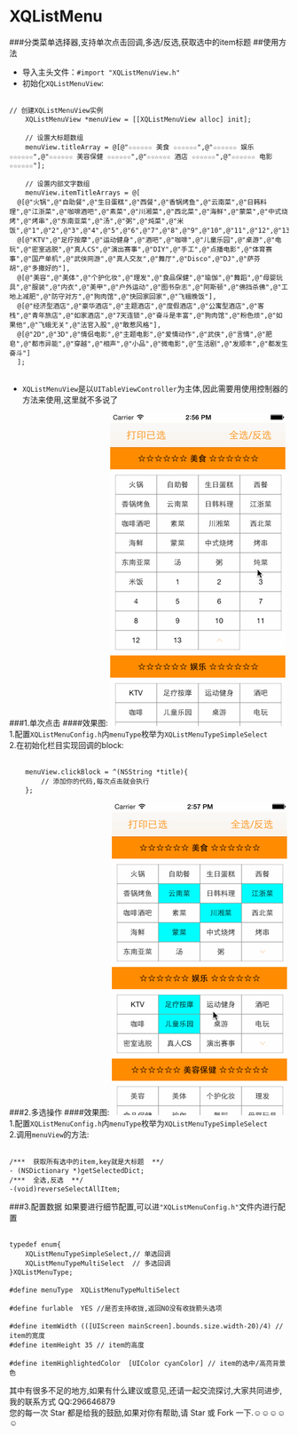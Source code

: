 # XQListMenu
###分类菜单选择器,支持单次点击回调,多选/反选,获取选中的item标题
##使用方法
* 导入主头文件：`#import "XQListMenuView.h"`<br>
* 初始化`XQListMenuView`:
```objc

// 创建XQListMenuView实例
    XQListMenuView *menuView = [[XQListMenuView alloc] init];
    
    // 设置大标题数组
    menuView.titleArray = @[@"☆☆☆☆☆☆ 美食 ☆☆☆☆☆☆",@"☆☆☆☆☆☆ 娱乐 ☆☆☆☆☆☆",@"☆☆☆☆☆☆ 美容保健 ☆☆☆☆☆☆",@"☆☆☆☆☆☆ 酒店 ☆☆☆☆☆☆",@"☆☆☆☆☆☆ 电影 ☆☆☆☆☆☆"];
    
    // 设置内部文字数组
    menuView.itemTitleArrays = @[
  @[@"火锅",@"自助餐",@"生日蛋糕",@"西餐",@"香锅烤鱼",@"云南菜",@"日韩料理",@"江浙菜",@"咖啡酒吧",@"素菜",@"川湘菜",@"西北菜",@"海鲜",@"蒙菜",@"中式烧烤",@"烤串",@"东南亚菜",@"汤",@"粥",@"炖菜",@"米饭",@"1",@"2",@"3",@"4",@"5",@"6",@"7",@"8",@"9",@"10",@"11",@"12",@"13"],
  @[@"KTV",@"足疗按摩",@"运动健身",@"酒吧",@"咖啡",@"儿童乐园",@"桌游",@"电玩",@"密室逃脱",@"真人CS",@"演出赛事",@"DIY",@"手工",@"点播电影",@"体育赛事",@"国产单机",@"武侠网游",@"真人交友",@"舞厅",@"Disco",@"DJ",@"萨芬胡",@"多撒好的"],
  @[@"美容",@"美体",@"个护化妆",@"理发",@"食品保健",@"瑜伽",@"舞蹈",@"母婴玩具",@"服装",@"内衣",@"美甲",@"户外运动",@"图书杂志",@"阿斯顿",@"佛挡杀佛",@"工地上减肥",@"防守对方",@"狗肉馆",@"快回家回家",@"飞蛾晚饭"],
  @[@"经济型酒店",@"豪华酒店",@"主题酒店",@"度假酒店",@"公寓型酒店",@"客栈",@"青年旅店",@"如家酒店",@"7天连锁",@"奋斗是丰富",@"狗肉馆",@"粉色烦",@"如果他",@"飞蛾无关",@"法官入股",@"敢惹风格"],
  @[@"2D",@"3D",@"情侣电影",@"主题电影",@"爱情动作",@"武侠",@"言情",@"肥皂",@"都市异能",@"穿越",@"相声",@"小品",@"微电影",@"生活剧",@"发顺丰",@"都发生奋斗"]
  ];
  
```
* `XQListMenuView`是以`UITableViewController`为主体,因此需要用使用控制器的方法来使用,这里就不多说了

###1.单次点击
####效果图:
![](https://github.com/ChandHsu/XQListMenu/blob/master/1.gif)<br>
1.配置`XQListMenuConfig.h`内`menuType`枚举为`XQListMenuTypeSimpleSelect`<br>
2.在初始化栏目实现回调的block:
```objc
    
    menuView.clickBlock = ^(NSString *title){
        // 添加你的代码,每次点击就会执行
    };

```
###2.多选操作
####效果图:
![](https://github.com/ChandHsu/XQListMenu/blob/master/2.gif)<br>
1.配置`XQListMenuConfig.h`内`menuType`枚举为`XQListMenuTypeSimpleSelect`<br>
2.调用`menuView`的方法:
```objc

/***  获取所有选中的item,key就是大标题  **/
- (NSDictionary *)getSelectedDict;
/***  全选,反选  **/
-(void)reverseSelectAllItem;

```

###3.配置数据
如果要进行细节配置,可以进`"XQListMenuConfig.h"`文件内进行配置
```objc

typedef enum{
    XQListMenuTypeSimpleSelect,// 单选回调
    XQListMenuTypeMultiSelect  // 多选回调
}XQListMenuType;

#define menuType  XQListMenuTypeMultiSelect

#define furlable  YES //是否支持收拢,返回NO没有收拢箭头选项

#define itemWidth (([UIScreen mainScreen].bounds.size.width-20)/4) // item的宽度
#define itemHeight 35 // item的高度

#define itemHighlightedColor  [UIColor cyanColor] // item的选中/高亮背景色

```

其中有很多不足的地方,如果有什么建议或意见,还请一起交流探讨,大家共同进步,我的联系方式  QQ:296646879<br>
您的每一次 Star 都是给我的鼓励,如果对你有帮助,请 Star 或 Fork 一下.☺☺☺☺☺






